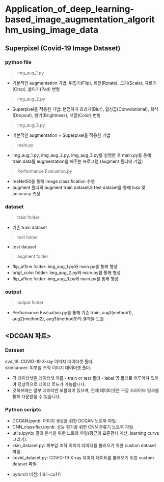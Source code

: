 # Application_of_deep_learning-based_image_augmentation_algorithm_using_image_data
## Superpixel (Covid-19 Image Dataset)
### python file
> img_aug_1.py
- 기본적인 augmentation 기법: 뒤집기(Filp), 회전(Rotate), 크기(Scale), 자르기(Crop), 붙이기(Pad) 변형
> img_aug_2.py
- Superpixel을 적용한 기법: 랜덤하게 흐리게(Blur), 합성곱(Convolutional), 희석(Dropout), 밝기(Brightness), 색깔(Color) 변형
> img_aug_3.py
- 기본적인 augmentation + Superpixel을 적용한 기법
> main.py
- img_aug_1.py, img_aug_2.py, img_aug_3.py를 실행한 후 main.py를 통해 train data를 augmentation을 해주는 프로그램 (augment 폴더에 기입)
> Performance Evaluation.py
- resNet50를 통해 image classification 수행
- augment 폴더의 augment train dataset과 test dataset을 통해 loss 및 accuracy 측정
### dataset
> train folder
- 기존 train dataset
> test folder
- test dataset
> augment folder
- flip_affine folder: img_aug_1.py와 main.py를 통해 형성
- brigt_color folder: img_aug_2.py와 main.py를 통해 형성
- flip_affine folder: img_aug_3.py와 main.py를 통해 형성
### output
> output folder
- Performance Evaluation.py를 통해 기존 train, aug1(method1), aug2(method2), aug3(method3)의 결과물 도출


## <DCGAN 파트>

### Dataset
cvd_19: COVID-19 X-ray 이미지 데이터셋 폴더. <br>
skincancer: 피부암 조직 이미지 데이터셋 폴더.
* 각 데이터셋은 데이터셋 이름 - train or test 폴더 - label 명 폴더로 이루어져 있어야 정상적으로 데이터 로드가 가능합니다.
* 깃허브에는 일부 데이터만 포함되어 있으며, 전체 데이터셋은 구글 드라이브 링크를 통해 다운받을 수 있습니다.

### Python scripts
- DCGAN.ipynb: 이미지 생성을 위한 DCGAN 노트북 파일.
- CNN_classifier.ipynb: 성능 평가를 위한 CNN 분류기 노트북 파일.
- utils.ipynb: 결과 분석을 위한 노트북 파일(평균과 표준편차 계산, learning curve 그리기).
- skin_dataset.py: 피부암 조직 이미지 데이터를 불러오기 위한 custom dataset 파일.
- covid_dataset.py:  COVID-19 X-ray 이미지 데이터를 불러오기 위한 custom dataset 파일.

* pytorch 버전: 1.8.1+cu111
